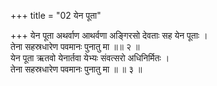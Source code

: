 +++
title = "02 येन पूता"

+++
येन पूता अथर्वाण आथर्वणा अङ्गिरसो देवताः सह येन पूताः ।  
तेना सहस्रधारेण पवमानः पुनातु मा ॥॥ २ ॥  
येन पूता ऋतवो येनार्तवा येभ्यः संवत्सरो अधिनिर्मितः ।  
तेना सहस्रधारेण पवमानः पुनातु मा ॥ ॥ ३ ॥